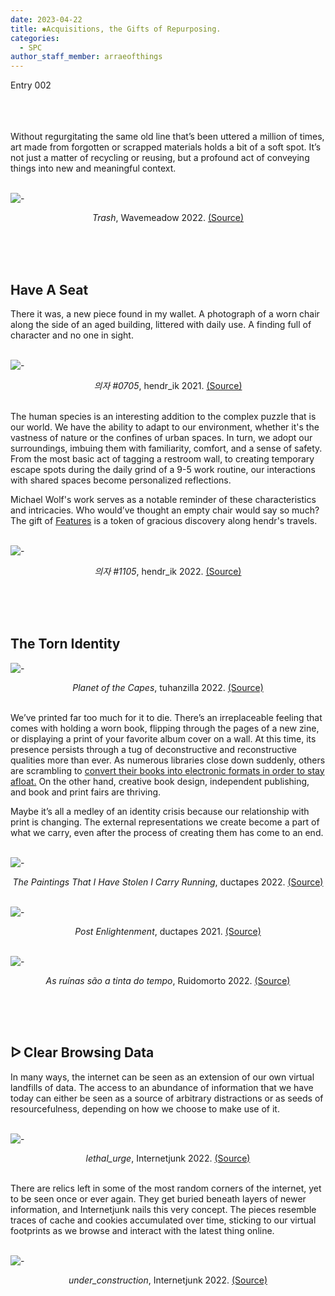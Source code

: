 ```yaml
---
date: 2023-04-22
title: ✱Acquisitions, the Gifts of Repurposing.
categories:
  - SPC
author_staff_member: arraeofthings
---
```

Entry 002

<br><br><br>
Without regurgitating the same old line that’s been uttered a million of times, art made from forgotten or scrapped materials holds a bit of a soft spot. It’s not just a matter of recycling or reusing, but a profound act of conveying things into new and meaningful context.

<br>![-](https://assets.objkt.media/file/assets-003/QmS3ffRqW8sed9J5B8ytpLygjxT8pvKeqZHdcFRXiEYVBG/artifact) <br><center><em>Trash</em>, Wavemeadow 2022. <a href="https://teia.art/wavemeadow">(Source)</a></center>

<br><br><br>
## Have A Seat

There it was, a new piece found in my wallet. A photograph of a worn chair along the side of an aged building, littered with daily use. A finding full of character and no one in sight.

<br>![-](https://assets.objkt.media/file/assets-003/QmbUU1yteApZyQCGsq8ivgVUni51cHHpM67FiW6suC9w2m/artifact) <br><center><em>의자 #0705</em>, hendr_ik 2021. <a href="https://objkt.com/asset/KT1Gb5qxXmUEE33RU5P8P4nNLjkwhyH44wBt/17">(Source)</a></center>

<br>The human species is an interesting addition to the complex puzzle that is our world. We have the ability to adapt to our environment, whether it's the vastness of nature or the confines of urban spaces. In turn, we adopt our surroundings, imbuing them with familiarity, comfort, and a sense of safety. From the most basic act of tagging a restroom wall, to creating temporary escape spots during the daily grind of a 9-5 work routine, our interactions with shared spaces become personalized reflections. 

Michael Wolf's work serves as a notable reminder of these characteristics and intricacies. Who would’ve thought an empty chair would say so much? The gift of [Features](https://feat-ur.es/gift-shop/chairs/) is a token of gracious discovery along hendr's travels.

<br>![-](https://assets.objkt.media/file/assets-003/QmbWHqYwPhyeVNBmNB813BqYBrjfZZTSCQRn8j2BfLMM9J/artifact) <br><center><em>의자 #1105</em>, hendr_ik 2022. <a href="https://objkt.com/asset/KT1Gb5qxXmUEE33RU5P8P4nNLjkwhyH44wBt/13">(Source)</a></center>


<br><br><br>
## The Torn Identity

![-](https://assets.objkt.media/file/assets-003/QmYnFLUFUAgmXRydASn9qfWKgBB5x4CEts6sRH7vrPjavL/artifact) <br><center><em>Planet of the Capes</em>, tuhanzilla 2022. <a href="https://objkt.com/asset/hicetnunc/776484">(Source)</a></center>

<br>We’ve printed far too much for it to die. There’s an irreplaceable feeling that comes with holding a worn book, flipping through the pages of a new zine, or displaying a print of your favorite album cover on a wall. At this time, its presence persists through a tug of deconstructive and reconstructive qualities more than ever. As numerous libraries close down suddenly, others are scrambling to [convert their books into electronic formats in order to stay afloat.](https://blog.archive.org/2023/04/20/san-francisco-board-of-supervisors-unanimously-passes-resolution-in-support-of-digital-rights-for-libraries/) On the other hand, creative book design, independent publishing, and book and print fairs are thriving. 

Maybe it’s all a medley of an identity crisis because our relationship with print is changing. The external representations we create become a part of what we carry, even after the process of creating them has come to an end. 

<br>![-](https://assets.objkt.media/file/assets-003/QmNhJUa3P5WjT1UU26KnkJh98vNa3BPuZU16BTAaT5naFD/artifact) <br><center><em>The Paintings That I Have Stolen I Carry Running</em>, ductapes 2022. <a href="https://objkt.com/asset/hicetnunc/701240">(Source)</a></center>

<br>![-](https://assets.objkt.media/file/assets-003/Qmezfa9N63K6tb31EKGCCfFDrWJtgn84FqH5t58YLGcoac/artifact) <br><center><em>Post Enlightenment</em>, ductapes 2021. <a href="https://objkt.com/asset/hicetnunc/545274">(Source)</a></center>

<br>![-](https://assets.objkt.media/file/assets-003/QmPDfzY7HaEhrsnjLDhmZ2x4csfhD3j7sk5ZtF3xQHMfEv/artifact) <br><center><em>As ruínas são a tinta do tempo</em>, Ruidomorto 2022. <a href="https://objkt.com/asset/hicetnunc/788663">(Source)</a></center>


<br><br><br>
## ᐅ Clear Browsing Data

In many ways, the internet can be seen as an extension of our own virtual landfills of data. The access to an abundance of information that we have today can either be seen as a source of arbitrary distractions or as seeds of resourcefulness, depending on how we choose to make use of it.

<br>![-](https://assets.objkt.media/file/assets-003/QmapnNzUw2LQW8ott15Ft2YPjexG5uDPYDDN7vX7Rfaj9A/artifact) <br><center><em>lethal_urge</em>, Internetjunk 2022. <a href="https://objkt.com/asset/versum_items/10125">(Source)</a></center>

<br>There are relics left in some of the most random corners of the internet, yet to be seen once or ever again. They get buried beneath layers of newer information, and Internetjunk nails this very concept. The pieces resemble traces of cache and cookies accumulated over time, sticking to our virtual footprints as we browse and interact with the latest thing online. 

<br>![-](https://assets.objkt.media/file/assets-003/Qmd3obbbVWdCTWdATTnSkG6YirVkamznLJB9zB7vkH5akG/artifact) <br><center><em>under_construction</em>, Internetjunk 2022. <a href="https://objkt.com/asset/versum_items/2334">(Source)</a></center>

<br>